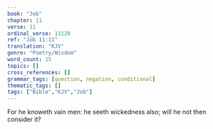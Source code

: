 ```yaml
---
book: "Job"
chapter: 11
verse: 11
ordinal_verse: 13120
ref: "Job 11:11"
translation: "KJV"
genre: "Poetry/Wisdom"
word_count: 15
topics: []
cross_references: []
grammar_tags: [question, negation, conditional]
thematic_tags: []
tags: ["Bible","KJV","Job"]
---
```

For he knoweth vain men: he seeth wickedness also; will he not then consider it?
